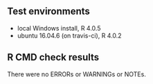 ## Test environments
* local Windows install, R 4.0.5
* ubuntu 16.04.6 (on travis-ci), R 4.0.2

## R CMD check results
There were no ERRORs or WARNINGs or NOTEs. 


